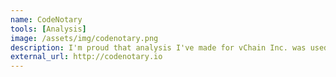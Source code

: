 ```yaml
---
name: CodeNotary
tools: [Analysis]
image: /assets/img/codenotary.png
description: I'm proud that analysis I've made for vChain Inc. was used in creation of such great service.
external_url: http://codenotary.io
---
```

